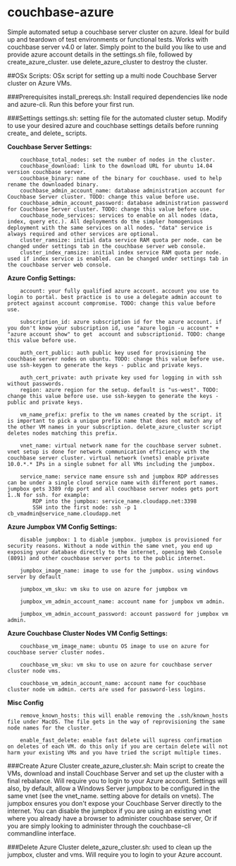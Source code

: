 # couchbase-azure
Simple automated setup a couchbase server cluster on azure. Ideal for build up and teardown of test environments or functional tests. Works with couchbase server v4.0 or later. Simply point to the build you like to use and provide azure account details in the settings.sh file, followed by create_azure_cluster. use delete_azure_cluster to destroy the cluster.

##OSx Scripts: 
OSx script for setting up a multi node Couchbase Server cluster on Azure VMs.

###Prerequisites
install_prereqs.sh: Install required dependencies like node and azure-cli. Run this before your first run.

###Settings
settings.sh: setting file for the automated cluster setup. Modify to use your desired azure and couchbase settings details before running create_ and delete_ scripts.

**Couchbase Server Settings:**
````
    couchbase_total_nodes: set the number of nodes in the cluster.
    couchbase_download: link to the download URL for ubuntu 14.04 version couchbase server. 
    couchbase_binary: name of the binary for couchbase. used to help rename the downloaded binary. 
    couchbase_admin_account_name: database administration account for Couchbase Server cluster. TODO: change this value before use. 
    couchbase_admin_account_password: database administration password for Couchbase Server cluster. TODO: change this value before use. 
    couchbase_node_services: services to enable on all nodes (data, index, query etc.). All deployments do the simpler homogenious deployment with the same services on all nodes. "data" service is always required and other services are optional. 
    cluster_ramsize: initial data service RAM quota per node. can be changed under settings tab in the couchbase server web console. 
    cluster_index_ramsize: initial index service RAM quota per node. used if index service is enabled. can be changed under settings tab in the couchbase server web console. 
````

**Azure Config Settings:**
````
    account: your fully qualified azure account. account you use to login to portal. best practice is to use a delegate admin account to protect against account compromise. TODO: change this value before use.
    
    subscription_id: azure subscription id for the azure account. if you don't know your subscription id, use "azure login -u account" +  "azure account show" to get  account and subscriptionid. TODO: change this value before use.
    
    auth_cert_public: auth public key used for provisioning the couchbase server nodes on ubuntu. TODO: change this value before use. use ssh-keygen to generate the keys - public and private keys. 
    
    auth_cert_private: auth private key used for logging in with ssh without passwords.  
    region: azure region for the setup. default is "us-west". TODO: change this value before use. use ssh-keygen to generate the keys - public and private keys. 
    
    vm_name_prefix: prefix to the vm names created by the script. it is important to pick a unique prefix name that does not match any of the other VM names in your subscription. delete_azure_cluster script deletes nodes matching this prefix. 
    
    vnet_name: virtual network name for the couchbase server subnet. vnet setup is done for network communication efficiency with the couchbase server cluster. virtual network (vnets) enable private 10.0.*.* IPs in a single subnet for all VMs including the jumpbox.
    
    service_name: service name ensure ssh and jumpbox RDP addresses can be under a single cloud service name with different port names. jumpbox gets 3389 rdp port and all couchbase server nodes gets port 1..N for ssh. for example:
        RDP into the jumpbox: service_name.cloudapp.net:3398
        SSH into the first node: ssh -p 1 cb_vmadmin@service_name.cloudapp.net
````

**Azure Jumpbox VM Config Settings:**
````
    disable jumpbox: 1 to diable jumpbox. jumpbox is provisioned for security reasons. Without a node within the same vnet, you end up exposing your database directly to the internet, opening Web Console (8091) and other couchbase server ports to the public internet. 
    
    jumpbox_image_name: image to use for the jumpbox. using windows server by default
    
    jumpbox_vm_sku: vm sku to use on azure for jumpbox vm 
    
    jumpbox_vm_admin_account_name: account name for jumpbox vm admin.
    
    jumpbox_vm_admin_account_password: account password for jumpbox vm admin.
````

**Azure Couchbase Cluster Nodes VM Config Settings:**
````
    couchbase_vm_image_name: ubuntu OS image to use on azure for couchbase server cluster nodes.
    
    couchbase_vm_sku: vm sku to use on azure for couchbase server cluster node vms.
    
    couchbase_vm_admin_account_name: account name for couchbase cluster node vm admin. certs are used for password-less logins.
````
**Misc Config**
````
    remove_known_hosts: this will enable removing the .ssh/known_hosts file under MacOS. The file gets in the way of reprovisioning the same node names for the cluster.
    
    enable_fast_delete: enable fast delete will supress confirmation on deletes of each VM. do this only if you are certain delete will not harm your existing VMs and you have tried the script multiple times.
````


###Create Azure Cluster
create_azure_cluster.sh: Main script to create the VMs, download and install Couchbase Server and set up the cluster with a final rebalance. Will require you to login to your Azure account. 
Settings will also, by default, allow a Windows Server jumpbox to be configured in the same vnet (see the vnet_name. setting above for details on vnets). The jumpbox ensures you don't expose your Couchbase Server directly to the internet. You can disable the jumpbox if you are using an existing vnet where you already have a browser to administer couchbase server, Or if you are simply looking to administer through the couchbase-cli commandline interface. 

###Delete Azure Cluster
delete_azure_cluster.sh: used to clean up the jumpbox, cluster and vms. Will require you to login to your Azure account. 
